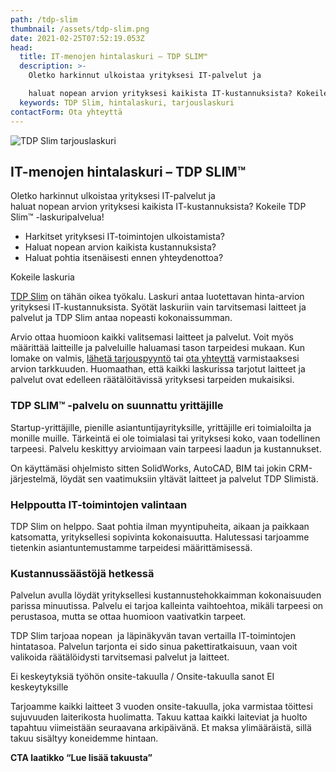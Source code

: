 ```yaml
---
path: /tdp-slim
thumbnail: /assets/tdp-slim.png
date: 2021-02-25T07:52:19.053Z
head:
  title: IT-menojen hintalaskuri – TDP SLIM™
  description: >-
    Oletko harkinnut ulkoistaa yrityksesi IT-palvelut ja 

    haluat nopean arvion yrityksesi kaikista IT-kustannuksista? Kokeile TDP Slim™ -laskuripalvelua! 
  keywords: TDP Slim, hintalaskuri, tarjouslaskuri
contactForm: Ota yhteyttä
---
```


<HeroBlock bgColor="brand" imageAlign="right">

<div className="HeroBlockImage">

![TDP Slim tarjouslaskuri](/assets/tdp-slim-poster-dark.jpg)

</div>

<div className="HeroBlockContent">

## IT-menojen hintalaskuri – TDP SLIM™

Oletko harkinnut ulkoistaa yrityksesi IT-palvelut ja\
haluat nopean arvion yrityksesi kaikista IT-kustannuksista? Kokeile TDP Slim™ -laskuripalvelua!

* Harkitset yrityksesi IT-toimintojen ulkoistamista?
* Haluat nopean arvion kaikista kustannuksista?
* Haluat pohtia itsenäisesti ennen yhteydenottoa?

<CallToAction bgColor="dark" url="https://slim.tdp.fi" align="center">Kokeile laskuria</CallToAction>

</div>

</HeroBlock>


[TDP Slim](http://slim.tdp.fi) on tähän oikea työkalu. Laskuri antaa luotettavan hinta-arvion yrityksesi IT-kustannuksista. Syötät laskuriin vain tarvitsemasi laitteet ja palvelut ja TDP Slim antaa nopeasti kokonaissumman.

Arvio ottaa huomioon kaikki valitsemasi laitteet ja palvelut. Voit myös määrittää laitteille ja palveluille haluamasi tason tarpeidesi mukaan. Kun lomake on valmis, [lähetä tarjouspyyntö](http://bdb) tai [ota yhteyttä](http://sds) varmistaaksesi arvion tarkkuuden. Huomaathan, että kaikki laskurissa tarjotut laitteet ja palvelut ovat edelleen räätälöitävissä yrityksesi tarpeiden mukaisiksi.

### TDP SLIM™ -palvelu on suunnattu yrittäjille

Startup-yrittäjille, pienille asiantuntijayrityksille, yrittäjille eri toimialoilta ja monille muille. Tärkeintä ei ole toimialasi tai yrityksesi koko, vaan todellinen tarpeesi. Palvelu keskittyy arvioimaan vain tarpeesi laadun ja kustannukset.

On käyttämäsi ohjelmisto sitten SolidWorks, AutoCAD, BIM tai jokin CRM-järjestelmä, löydät sen vaatimuksiin yltävät laitteet ja palvelut TDP Slimistä.

### Helppoutta IT-toimintojen valintaan

TDP Slim on helppo. Saat pohtia ilman myyntipuheita, aikaan ja paikkaan katsomatta, yrityksellesi sopivinta kokonaisuutta. Halutessasi tarjoamme tietenkin asiantuntemustamme tarpeidesi määrittämisessä.

### Kustannussäästöjä hetkessä

Palvelun avulla löydät yrityksellesi kustannustehokkaimman kokonaisuuden parissa minuutissa. Palvelu ei tarjoa kalleinta vaihtoehtoa, mikäli tarpeesi on perustasoa, mutta se ottaa huomioon vaativatkin tarpeet.

TDP Slim tarjoaa nopean  ja läpinäkyvän tavan vertailla IT-toimintojen hintatasoa. Palvelun tarjonta ei sido sinua pakettiratkaisuun, vaan voit valikoida räätälöidysti tarvitsemasi palvelut ja laitteet. 

Ei keskeytyksiä työhön onsite-takuulla / Onsite-takuulla sanot EI keskeytyksille

Tarjoamme kaikki laitteet 3 vuoden onsite-takuulla, joka varmistaa töittesi sujuvuuden laiterikosta huolimatta. Takuu kattaa kaikki laiteviat ja huolto tapahtuu viimeistään seuraavana arkipäivänä. Et maksa ylimääräistä, sillä takuu sisältyy koneidemme hintaan.

**CTA laatikko “Lue lisää takuusta”**